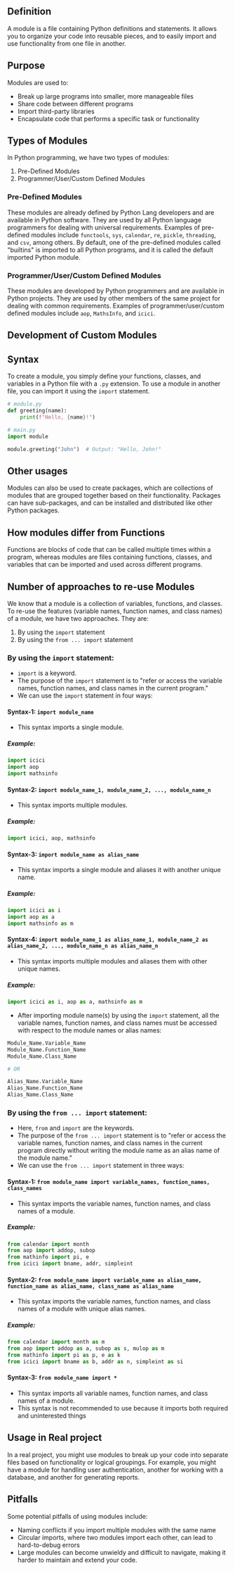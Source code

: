 
## Definition
A module is a file containing Python definitions and statements. It allows you to organize your code into reusable pieces, and to easily import and use functionality from one file in another.

## Purpose
Modules are used to:
- Break up large programs into smaller, more manageable files
- Share code between different programs
- Import third-party libraries
- Encapsulate code that performs a specific task or functionality

## Types of Modules
In Python programming, we have two types of modules:

1.  Pre-Defined Modules
2.  Programmer/User/Custom Defined Modules
### Pre-Defined Modules

These modules are already defined by Python Lang developers and are available in Python software. They are used by all Python language programmers for dealing with universal requirements. Examples of pre-defined modules include `functools`, `sys`, `calendar`, `re`, `pickle`, `threading`, and `csv`, among others. By default, one of the pre-defined modules called "builtins" is imported to all Python programs, and it is called the default imported Python module.

### Programmer/User/Custom Defined Modules

These modules are developed by Python programmers and are available in Python projects. They are used by other members of the same project for dealing with common requirements. Examples of programmer/user/custom defined modules include `aop`, `MathsInfo`, and `icici`.



## Development of Custom Modules





## Syntax
To create a module, you simply define your functions, classes, and variables in a Python file with a `.py` extension. To use a module in another file, you can import it using the `import` statement.

```python
# module.py
def greeting(name):
    print(f"Hello, {name}!")
```

```python
# main.py
import module

module.greeting("John")  # Output: "Hello, John!"
```

## Other usages
Modules can also be used to create packages, which are collections of modules that are grouped together based on their functionality. Packages can have sub-packages, and can be installed and distributed like other Python packages.

## How modules differ from Functions
Functions are blocks of code that can be called multiple times within a program, whereas modules are files containing functions, classes, and variables that can be imported and used across different programs.


## Number of approaches to re-use Modules

We know that a module is a collection of variables, functions, and classes. To re-use the features (variable names, function names, and class names) of a module, we have two approaches. They are:

1. By using the `import` statement
2. By using the `from ... import` statement

### By using the `import` statement:

- `import` is a keyword.
- The purpose of the `import` statement is to "refer or access the variable names, function names, and class names in the current program."
- We can use the `import` statement in four ways:

#### Syntax-1: `import module_name`

- This syntax imports a single module.

##### Example:

```python
import icici
import aop
import mathsinfo
```

#### Syntax-2: `import module_name_1, module_name_2, ..., module_name_n`

- This syntax imports multiple modules.

##### Example:

```python
import icici, aop, mathsinfo
```

#### Syntax-3: `import module_name as alias_name`

- This syntax imports a single module and aliases it with another unique name.

##### Example:

```python
import icici as i
import aop as a
import mathsinfo as m
```

#### Syntax-4: `import module_name_1 as alias_name_1, module_name_2 as alias_name_2, ..., module_name_n as alias_name_n`

- This syntax imports multiple modules and aliases them with other unique names.

##### Example:

```python
import icici as i, aop as a, mathsinfo as m
```

- After importing module name(s) by using the `import` statement, all the variable names, function names, and class names must be accessed with respect to the module names or alias names:

```python
Module_Name.Variable_Name
Module_Name.Function_Name
Module_Name.Class_Name

# OR

Alias_Name.Variable_Name
Alias_Name.Function_Name
Alias_Name.Class_Name
```

### By using the `from ... import` statement:

- Here, `from` and `import` are the keywords.
- The purpose of the `from ... import` statement is to "refer or access the variable names, function names, and class names in the current program directly without writing the module name as an alias name of the module name."
- We can use the `from ... import` statement in three ways:

#### Syntax-1: `from module_name import variable_names, function_names, class_names`

- This syntax imports the variable names, function names, and class names of a module.

##### Example:

```python
from calendar import month
from aop import addop, subop
from mathinfo import pi, e
from icici import bname, addr, simpleint
```

#### Syntax-2: `from module_name import variable_name as alias_name, function_name as alias_name, class_name as alias_name`

- This syntax imports the variable names, function names, and class names of a module with unique alias names.

##### Example:

```python
from calendar import month as m
from aop import addop as a, subop as s, mulop as m
from mathinfo import pi as p, e as k
from icici import bname as b, addr as n, simpleint as si
```

#### Syntax-3: `from module_name import *`

- This syntax imports all variable names, function names, and class names of a module.
- This syntax is not recommended to use because it imports both required and uninterested things

## Usage in Real project
In a real project, you might use modules to break up your code into separate files based on functionality or logical groupings. For example, you might have a module for handling user authentication, another for working with a database, and another for generating reports.

## Pitfalls
Some potential pitfalls of using modules include:
- Naming conflicts if you import multiple modules with the same name
- Circular imports, where two modules import each other, can lead to hard-to-debug errors
- Large modules can become unwieldy and difficult to navigate, making it harder to maintain and extend your code.
